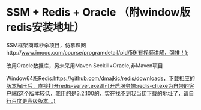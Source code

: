 # SSM + Redis + Oracle （附window版redis安装地址）
SSM框架商城秒杀项目，仿慕课网http://www.imooc.com/course/programdetail/pid/59(有视频讲解，强推！);

改用Oracle数据库，另未采用Maven
Seckill+Oracle,非Maven项目

Window64版Redis:https://github.com/dmajkic/redis/downloads，下载相应的版本解压后，直接打开redis-server.exe即可开启服务端;redis-cli.exe为自带的客户端(这个版本较低，我用的是3.2.100的，实在找不到我当初下载的地址了，请自行百度更高级版本。。)